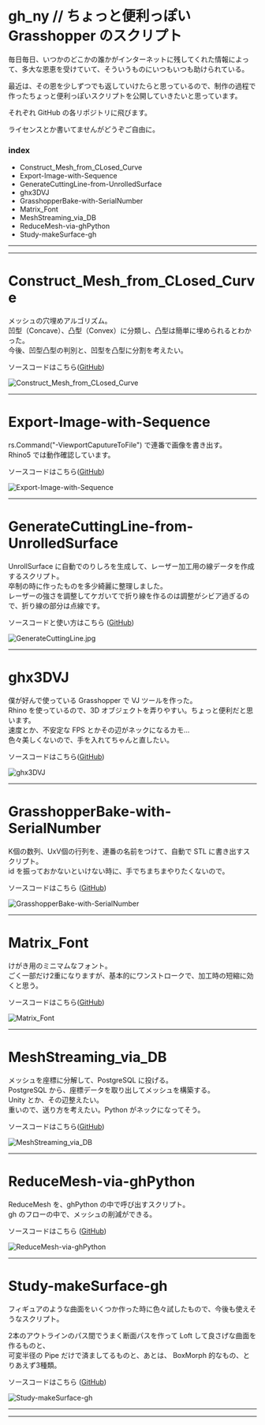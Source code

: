 # gh_ny // ちょっと便利っぽい Grasshopper のスクリプト  


毎日毎日、いつかのどこかの誰かがインターネットに残してくれた情報によって、多大な恩恵を受けていて、そういうものにいつもいつも助けられている。  

最近は、その恩を少しずつでも返していけたらと思っているので、制作の過程で作ったちょっと便利っぽいスクリプトを公開していきたいと思っています。  

それぞれ GitHub の各リポジトリに飛びます。  

ライセンスとか書いてませんがどうぞご自由に。  


### index  

- Construct_Mesh_from_CLosed_Curve  
- Export-Image-with-Sequence  
- GenerateCuttingLine-from-UnrolledSurface   
- ghx3DVJ  
- GrasshopperBake-with-SerialNumber  
- Matrix_Font  
- MeshStreaming_via_DB  
- ReduceMesh-via-ghPython  
- Study-makeSurface-gh  


---  

---  


# Construct_Mesh_from_CLosed_Curve  

メッシュの穴埋めアルゴリズム。  
凹型（Concave）、凸型（Convex）に分類し、凸型は簡単に埋められるとわかった。  
今後、凹型凸型の判別と、凹型を凸型に分割を考えたい。  

ソースコードはこちら([GitHub](https://github.com/naysok/Construct_Mesh_from_CLosed_Curve))  

![Construct_Mesh_from_CLosed_Curve](images/Construct_Mesh_from_CLosed_Curve.jpg)  


---  


# Export-Image-with-Sequence  

rs.Command("-ViewportCaputureToFile") で連番で画像を書き出す。  
Rhino5 では動作確認しています。  

ソースコードはこちら([GitHub](https://github.com/naysok/Export-Image-with-Sequence))  

![Export-Image-with-Sequence](images/Export-Image-with-Sequence.jpg)  


---  


# GenerateCuttingLine-from-UnrolledSurface  

UnrollSurface に自動でのりしろを生成して、レーザー加工用の線データを作成するスクリプト。  
卒制の時に作ったものを多少綺麗に整理しました。  
レーザーの強さを調整してケガいてで折り線を作るのは調整がシビア過ぎるので、折り線の部分は点線です。  

ソースコードと使い方はこちら ([GitHub](https://github.com/naysok/GenerateCuttingLine-from-UnrolledSurface))　　

![GenerateCuttingLine.jpg](images/GenerateCuttingLine.jpg)  


---  


# ghx3DVJ  

僕が好んで使っている Grasshopper で VJ ツールを作った。  
Rhino を使っているので、3D オブジェクトを弄りやすい。ちょっと便利だと思います。  
速度とか、不安定な FPS とかその辺がネックになるカモ...  
色々美しくないので、手を入れてちゃんと直したい。  

ソースコードはこちら([GitHub](https://github.com/naysok/ghx3DVJ))  

![ghx3DVJ](images/ghx3DVJ.jpg)  


---  


# GrasshopperBake-with-SerialNumber  

K個の数列、UxV個の行列を、連番の名前をつけて、自動で STL に書き出すスクリプト。  
id を振っておかないといけない時に、手でちまちまやりたくないので。  

ソースコードはこちら ([GitHub](https://github.com/naysok/GrasshopperBake-with-SerialNumber))  

![GrasshopperBake-with-SerialNumber](images/GrasshopperBake-with-SerialNumber.jpg)  


---  


# Matrix_Font  

けがき用のミニマムなフォント。  
ごく一部だけ2重になりますが、基本的にワンストロークで、加工時の短縮に効くと思う。  

ソースコードはこちら([GitHub](https://github.com/naysok/Matrix_Font))  

![Matrix_Font](images/Matrix_Font.jpg)  


---  


# MeshStreaming_via_DB  

メッシュを座標に分解して、PostgreSQL に投げる。  
PostgreSQL から、座標データを取り出してメッシュを構築する。  
Unity とか、その辺整えたい。  
重いので、送り方を考えたい。Python がネックになってそう。  

ソースコードはこちら([GitHub](https://github.com/naysok/MeshStreaming_via_DB))  

![MeshStreaming_via_DB](images/MeshStreaming_via_DB.jpg)  


---  


# ReduceMesh-via-ghPython  

ReduceMesh を、ghPython の中で呼び出すスクリプト。  
gh のフローの中で、メッシュの削減ができる。  

ソースコードはこちら ([GitHub](https://github.com/naysok/ReduceMesh-via-ghPython))  

![ReduceMesh-via-ghPython](images/ReduceMesh-via-ghPython.jpg)  


---  


# Study-makeSurface-gh  

フィギュアのような曲面をいくつか作った時に色々試したもので、今後も使えそうなスクリプト。  

2本のアウトラインのパス間でうまく断面パスを作って Loft して良さげな曲面を作るものと、  
可変半径の Pipe だけで済ましてるものと、あとは、 BoxMorph 的なもの、とりあえず3種類。  

ソースコードはこちら ([GitHub](https://github.com/naysok/Study-makeSurface-gh))  

![Study-makeSurface-gh](images/Study-makeSurface-gh.jpg)  


---  

---  